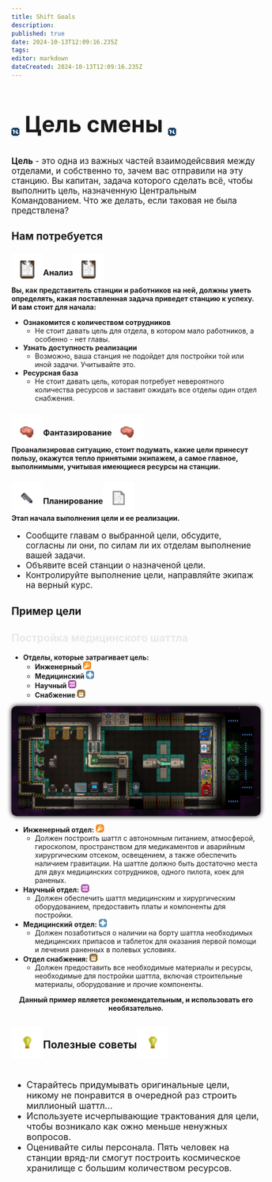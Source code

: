 ```yaml
---
title: Shift Goals
description: 
published: true
date: 2024-10-13T12:09:16.235Z
tags: 
editor: markdown
dateCreated: 2024-10-13T12:09:16.235Z
---
```


<div class="body"><h1 style="font-size: 45px;"><img class="icon1" src="/guides/stationtask/nanotrasen1.png"><span style="vertical-align: 7px"> Цель смены </span><img class="icon1" src="/guides/stationtask/nanotrasen1.png"></h1>
<div class="Item" style="font-size: 17px; margin-top: 5px"><strong>Цель</strong> - это одна из важных частей взаимодейсввия между отделами, и собственно то, зачем вас отправили на эту станцию. Вы капитан, задача которого сделать всё, чтобы выполнить цель, назначенную Центральным Командованием. Что же делать, если таковая не была предствлена? </div>

<h2 class="Able">Нам потребуется</h2>

<h3 class="Baker"><img src="/guides/stationtask/jurisprudence.png" width="64px" style="margin-bottom: -20px">Анализ<img src="/guides/stationtask/jurisprudence.png" width="64px" style="margin-bottom: -20px"></h3>

<div class="Item"><strong>Вы, как представитель станции и работников на ней, должны уметь определять, какая поставленная задача приведет станцию к успеху. И вам стоит для начала:</strong></div>
<ul class="back"><li class="adin"><strong>Ознакомится с количеством сотрудников</strong><ul><li class="sto1">Не стоит давать цель для отдела, в котором мало работников, а особенно - нет главы.</li></ul>
<li class="adin"><strong>Узнать доступность реализации</strong><ul><li class="sto1">Возможно, ваша станция не подойдет для постройки той или иной задачи. Учитывайте это.</li></ul><li class="adin"><strong>Ресурсная база</strong><ul><li class="sto1">Не стоит давать цель, которая потребует невероятного количества ресурсов и заставит ожидать все отделы один отдел снабжения.</li></ul></ul>

<h3 class="Baker"><img src="/guides/stationtask/brain.png" width="64px" style="margin-bottom: -20px">Фантазирование<img src="/guides/stationtask/brain.png" width="64px" style="margin-bottom: -20px"></h3>

<div class="Item back"><strong>Проанализировав ситуацию, стоит подумать, какие цели принесут пользу, окажутся тепло принятыми экипажем, а самое главное, выполнимыми, учитывая имеющиеся ресурсы на станции.</strong></div>

<h3 class="Baker"><img src="/guides/stationtask/pen.png" width="64px" style="margin-bottom: -20px">Планирование<img src="/guides/stationtask/paper_words.png" width="64px" style="margin-bottom: -20px"></h3>

<div class="Item"><strong>Этап начала выполнения цели и ее реализации.</strong></div>
<ul class="back" style="font-size: 17px"><li>Сообщите главам о выбранной цели, обсудите, согласны ли они, по силам ли их отделам выполнение вашей задачи.</li>
<li>Объявите всей станции о назначеной цели.</li><li>Контролируйте выполнение цели, направляйте экипаж на верный курс.</li></ul>

<h2 class="Love Able">Пример цели</h2>

<h2 class="Baker" style="color: #e8e8e8">Постройка медицинского шаттла</h2>

<div class="imgbox back"><div class="imgboxLeft">
<strong><ul><li>Отделы, которые затрагивает цель:
<ul><li>Инженерный <img src="/guides/stationtask/engineer's_icon.png" alt="engineer's_icon.png" width="16" height="16" /></li>
<li>Медицинский <img src="/guides/stationtask/doctor's_icon.png" alt="doctor's_icon.png" width="16" height="16" /></li>
<li>Научный <img src="/guides/stationtask/roboticist.png" alt="roboticist.png" width="16" height="16" /></li>
<li>Снабжение <img src="/guides/stationtask/cargotechnician.png" alt="shaftminer's_icon.png" width="16" height="16" /></li></ul></li></ul></strong></div>
<div class="imgboxRight"><a href="https://wwdp-ss14.ru/guides/stationtask/medshuttle1.png"><img src="/guides/stationtask/medshuttle1.png" alt="medshuttle.png" style="box-shadow: 0 0 10px #000000; border-radius: 10px; width: 573,5px; height: 253,5px;"></a></div></div><ul class="back">
<li><strong>Инженерный отдел:</strong> <img src="/guides/stationtask/engineer's_icon.png" alt="engineer's_icon.png" width="16" height="16" />
<ul><li>Должен построить шаттл с автономным питанием, атмосферой, гироскопом, пространством для медикаментов и аварийным хирургическим отсеком, освещением, а также обеспечить наличием гравитации.
На шаттле должно быть достаточно места для двух медицинских сотрудников, одного пилота, коек для раненых.</ul>
<li><strong>Научный отдел:</strong> <img src="/guides/stationtask/roboticist.png" alt="scientist's_icon.png" width="16" height="16" />
<ul><li>Должен обеспечить шаттл медицинским и хирургическим оборудованием, предоставить платы и компоненты для постройки.</ul>
<li><strong>Медицинский отдел:</strong> <img src="/guides/stationtask/doctor's_icon.png" alt="doctor's_icon.png" width="16" height="16" />
<ul><li>Должен позаботиться о наличии на борту шаттла необходимых медицинских припасов и таблеток для оказания первой помощи и лечения раненных в полевых условиях.</ul>
<li><strong>Отдел снабжения:</strong> <img src="/guides/stationtask/cargotechnician.png" alt="cargotechnician.png" width="16" height="16" />
<ul><li>Должен предоставить все необходимые материалы и ресурсы, необходимые для постройки шаттла, включая строительные материалы, оборудование и прочие компоненты.</ul></ul><strong><p style="text-align: center">Данный пример является рекомендательным, и использовать его необязательно.</strong></div>

<h2 class="Foxtrot Able"><img src="/guides/stationtask/lampo4ka.png" width="64px" style="margin-bottom: -15px"><span style="vertical-align: 5px">Полезные советы</span><img src="/guides/stationtask/lampo4ka.png" width="64px" style="margin-bottom: -15px"></h2><br>

<div class="back" style="font-size: 18px"><ul><li>Старайтесь придумывать оригинальные цели, никому не понравится в очередной раз строить миллионый шаттл...</li>
<li>Используете исчерпывающие трактования для цели, чтобы возникало как ожно меньше ненужных вопросов.</li>
<li>Оценивайте силы персонала. Пять человек на станции вряд-ли смогут построить космическое хранилище с большим количеством ресурсов.</li></ul></div>